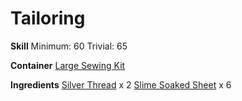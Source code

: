 <!-- TITLE: Slime Soaked Shirt -->
<!-- SUBTITLE: Sewn from slick slimy sheets -->

# Tailoring
**Skill**
Minimum: 60
Trivial: 65

**Container**
[Large Sewing Kit](large-sewing-kit)

**Ingredients**
[Silver Thread](silver-thread) x 2
[Slime Soaked Sheet](slime-soaked-sheet) x 6